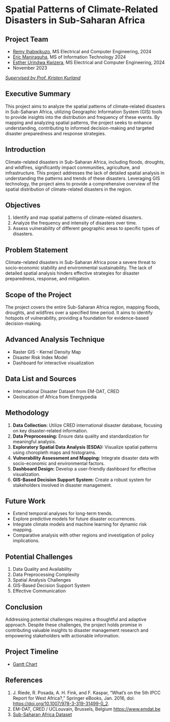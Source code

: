 # Spatial Patterns of Climate-Related Disasters in Sub-Saharan Africa

## Project Team
- [Remy Ihabwikuzo](https://www.linkedin.com/in/remyihabwikuzo/?originalSubdomain=rw), MS Electrical and Computer Engineering, 2024
- [Eric Maniraguha](https://www.linkedin.com/in/ericmaniraguha/), MS of Information Technology 2024
- [Esther Urindwa Kwizera](https://www.linkedin.com/in/esther-kwizera-urindwa-019649201/), MS Electrical and Computer Engineering, 2024
- November 2023

[*Supervised by Prof. Kristen Kurland* ](https://www.linkedin.com/in/kristen-kurland-0531b91/)


## Executive Summary
This project aims to analyze the spatial patterns of climate-related disasters in Sub-Saharan Africa, utilizing Geographic Information System (GIS) tools to provide insights into the distribution and frequency of these events. By mapping and analyzing spatial patterns, the project seeks to enhance understanding, contributing to informed decision-making and targeted disaster preparedness and response strategies.

## Introduction
Climate-related disasters in Sub-Saharan Africa, including floods, droughts, and wildfires, significantly impact communities, agriculture, and infrastructure. This project addresses the lack of detailed spatial analysis in understanding the patterns and trends of these disasters. Leveraging GIS technology, the project aims to provide a comprehensive overview of the spatial distribution of climate-related disasters in the region.

## Objectives
1. Identify and map spatial patterns of climate-related disasters.
2. Analyze the frequency and intensity of disasters over time.
3. Assess vulnerability of different geographic areas to specific types of disasters.

## Problem Statement
Climate-related disasters in Sub-Saharan Africa pose a severe threat to socio-economic stability and environmental sustainability. The lack of detailed spatial analysis hinders effective strategies for disaster preparedness, response, and mitigation.

## Scope of the Project
The project covers the entire Sub-Saharan Africa region, mapping floods, droughts, and wildfires over a specified time period. It aims to identify hotspots of vulnerability, providing a foundation for evidence-based decision-making.

## Advanced Analysis Technique
- Raster GIS - Kernel Density Map
- Disaster Risk Index Model
- Dashboard for interactive visualization

## Data List and Sources
- International Disaster Dataset from EM-DAT, CRED
- Geolocation of Africa from Energypedia

## Methodology
1. **Data Collection:** Utilize CRED international disaster database, focusing on key disaster-related information.
2. **Data Preprocessing:** Ensure data quality and standardization for meaningful analysis.
3. **Exploratory Spatial Data Analysis (ESDA):** Visualize spatial patterns using choropleth maps and histograms.
4. **Vulnerability Assessment and Mapping:** Integrate disaster data with socio-economic and environmental factors.
5. **Dashboard Design:** Develop a user-friendly dashboard for effective visualization.
6. **GIS-Based Decision Support System:** Create a robust system for stakeholders involved in disaster management.

## Future Work
- Extend temporal analyses for long-term trends.
- Explore predictive models for future disaster occurrences.
- Integrate climate models and machine learning for dynamic risk mapping.
- Comparative analysis with other regions and investigation of policy implications.

## Potential Challenges
1. Data Quality and Availability
2. Data Preprocessing Complexity
3. Spatial Analysis Challenges
4. GIS-Based Decision Support System
5. Effective Communication

## Conclusion
Addressing potential challenges requires a thoughtful and adaptive approach. Despite these challenges, the project holds promise in contributing valuable insights to disaster management research and empowering stakeholders with actionable information.

## Project Timeline
- [Gantt Chart](https://docs.google.com/spreadsheets/d/1hvc732vPLaasi_vkOCP_GQMoQ29FMYzQ/edit#gid=268075960)

## References
1. J. Riede, R. Posada, A. H. Fink, and F. Kaspar, “What’s on the 5th IPCC Report for West Africa?,” Springer eBooks, Jan. 2016, doi: https://doi.org/10.1007/978-3-319-31499-0_2.
2. EM-DAT, CRED / UCLouvain, Brussels, Belgium	https://www.emdat.be
3. [Sub-Saharan Africa Dataset](https://docs.google.com/spreadsheets/d/1S9d3DBrW6d80kr7wGhE1InxyBqOxdQKI/edit#gid=244387326)
